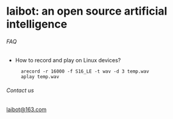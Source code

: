 # laibot: an open source artificial intelligence

###### FAQ
* How to record and play on Linux devices?

        arecord -r 16000 -f S16_LE -t wav -d 3 temp.wav
        aplay temp.wav

###### Contact us
laibot@163.com
